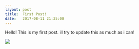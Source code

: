 ```yaml
---
layout: post
title:  First Post!
date:   2017-08-11 21:35:00
---
```


Hello! This is my first post. ill try to update this as much as i can!

![]({{site.baseurl}}/images/eJ0FHPO7.gif)
